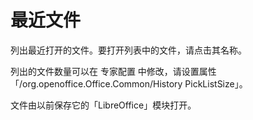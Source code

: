 # 最近文件

列出最近打开的文件。要打开列表中的文件，请点击其名称。

列出的文件数量可以在 专家配置 中修改，请设置属性「/org.openoffice.Office.Common/History PickListSize」。

文件由以前保存它的「LibreOffice」模块打开。